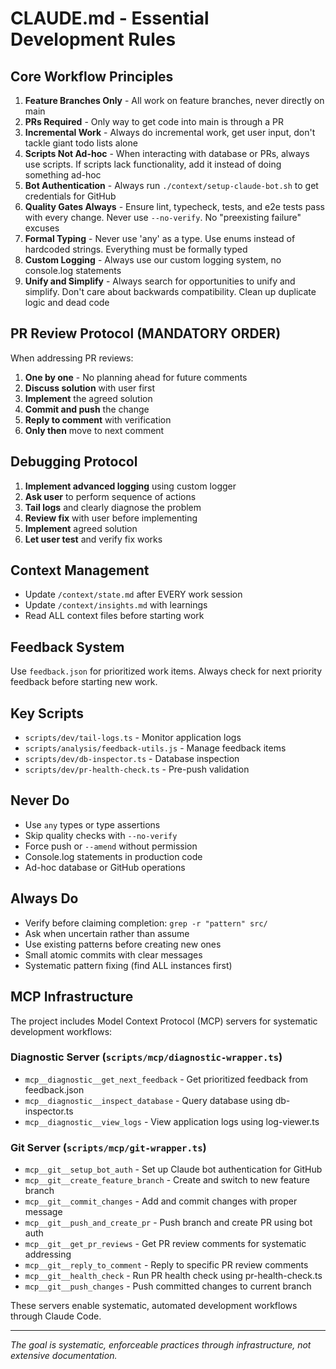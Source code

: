 # CLAUDE.md - Essential Development Rules

## Core Workflow Principles

1. **Feature Branches Only** - All work on feature branches, never directly on main
2. **PRs Required** - Only way to get code into main is through a PR
3. **Incremental Work** - Always do incremental work, get user input, don't tackle giant todo lists alone
4. **Scripts Not Ad-hoc** - When interacting with database or PRs, always use scripts. If scripts lack functionality, add it instead of doing something ad-hoc
5. **Bot Authentication** - Always run `./context/setup-claude-bot.sh` to get credentials for GitHub
6. **Quality Gates Always** - Ensure lint, typecheck, tests, and e2e tests pass with every change. Never use `--no-verify`. No "preexisting failure" excuses
7. **Formal Typing** - Never use 'any' as a type. Use enums instead of hardcoded strings. Everything must be formally typed
8. **Custom Logging** - Always use our custom logging system, no console.log statements
9. **Unify and Simplify** - Always search for opportunities to unify and simplify. Don't care about backwards compatibility. Clean up duplicate logic and dead code

## PR Review Protocol (MANDATORY ORDER)

When addressing PR reviews:
1. **One by one** - No planning ahead for future comments
2. **Discuss solution** with user first
3. **Implement** the agreed solution
4. **Commit and push** the change
5. **Reply to comment** with verification
6. **Only then** move to next comment

## Debugging Protocol

1. **Implement advanced logging** using custom logger
2. **Ask user** to perform sequence of actions
3. **Tail logs** and clearly diagnose the problem
4. **Review fix** with user before implementing
5. **Implement** agreed solution
6. **Let user test** and verify fix works

## Context Management

- Update `/context/state.md` after EVERY work session
- Update `/context/insights.md` with learnings
- Read ALL context files before starting work

## Feedback System

Use `feedback.json` for prioritized work items. Always check for next priority feedback before starting new work.

## Key Scripts

- `scripts/dev/tail-logs.ts` - Monitor application logs
- `scripts/analysis/feedback-utils.js` - Manage feedback items
- `scripts/dev/db-inspector.ts` - Database inspection
- `scripts/dev/pr-health-check.ts` - Pre-push validation

## Never Do

- Use `any` types or type assertions
- Skip quality checks with `--no-verify`
- Force push or `--amend` without permission
- Console.log statements in production code
- Ad-hoc database or GitHub operations

## Always Do

- Verify before claiming completion: `grep -r "pattern" src/`
- Ask when uncertain rather than assume
- Use existing patterns before creating new ones
- Small atomic commits with clear messages
- Systematic pattern fixing (find ALL instances first)

## MCP Infrastructure

The project includes Model Context Protocol (MCP) servers for systematic development workflows:

### Diagnostic Server (`scripts/mcp/diagnostic-wrapper.ts`)
- `mcp__diagnostic__get_next_feedback` - Get prioritized feedback from feedback.json
- `mcp__diagnostic__inspect_database` - Query database using db-inspector.ts
- `mcp__diagnostic__view_logs` - View application logs using log-viewer.ts

### Git Server (`scripts/mcp/git-wrapper.ts`)
- `mcp__git__setup_bot_auth` - Set up Claude bot authentication for GitHub
- `mcp__git__create_feature_branch` - Create and switch to new feature branch
- `mcp__git__commit_changes` - Add and commit changes with proper message
- `mcp__git__push_and_create_pr` - Push branch and create PR using bot auth
- `mcp__git__get_pr_reviews` - Get PR review comments for systematic addressing
- `mcp__git__reply_to_comment` - Reply to specific PR review comments
- `mcp__git__health_check` - Run PR health check using pr-health-check.ts
- `mcp__git__push_changes` - Push committed changes to current branch

These servers enable systematic, automated development workflows through Claude Code.

---

*The goal is systematic, enforceable practices through infrastructure, not extensive documentation.*